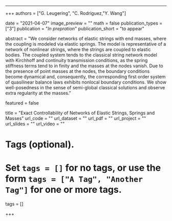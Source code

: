  ---
+++
authors = ["G. Leugering",  "C. Rodriguez,"Y. Wang"]

date = "2021-04-07"
image_preview = ""
math = false
publication_types = ["3"]
publication = "*In prepration*"
publication_short = "to appear"


abstract = "We consider networks of elastic strings with end masses, where the coupling is modeled via elastic springs. The model is representative of a network of nonlinear strings, where the strings are coupled to elastic bodies. The coupled system tends to the classical string network model with Kirchhoff and continuity transmission conditions, as the spring stiffness terms tend to in finity and the masses at the nodes vanish. Due to the presence of point masses at the nodes, the boundary conditions become dynamical and, consequently, the corresponding first order system of quasilinear balance laws exhibits nonlocal boundary conditions. We show well-posedness in the sense of semi-global classical solutions  and observe extra regularity at the masses."


featured = false

title =  "Exact Controllability of Networks of Elastic Strings, Springs and Masses"
url_code = ""
url_dataset = ""
url_pdf = ""
url_project = ""
url_slides = ""
url_video = ""

# Tags (optional).
#   Set `tags = []` for no tags, or use the form `tags = ["A Tag", "Another Tag"]` for one or more tags.
tags = []


+++
